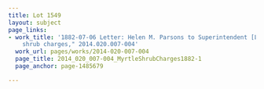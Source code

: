 ```yaml
---
title: Lot 1549
layout: subject
page_links:
- work_title: '1882-07-06 Letter: Helen M. Parsons to Superintendent [Lovering], "myrtle
    shrub charges," 2014.020.007-004'
  work_url: pages/works/2014-020-007-004
  page_title: 2014_020_007-004_MyrtleShrubCharges1882-1
  page_anchor: page-1485679

---
```

